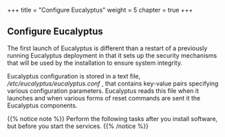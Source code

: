 +++
title = "Configure Eucalyptus"
weight = 5
chapter = true
+++


## Configure Eucalyptus
The first launch of Eucalyptus is different than a restart of a previously running Eucalyptus deployment in that it sets up the security mechanisms that will be used by the installation to ensure system integrity. 

Eucalyptus configuration is stored in a text file, */etc/eucalyptus/eucalyptus.conf* , that contains key-value pairs specifying various configuration parameters. Eucalyptus reads this file when it launches and when various forms of reset commands are sent it the Eucalyptus components. 


{{% notice note %}}
Perform the following tasks after you install software, but before you start the services. 
{{% /notice %}}
